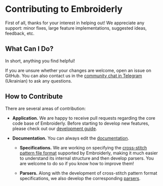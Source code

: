 # Contributing to Embroiderly

First of all, thanks for your interest in helping out!
We appreciate any support: minor fixes, large feature implementations, suggested ideas, feedback, etc.

## What Can I Do?

In short, anything you find helpful!

If you are unsure whether your changes are welcome, open an issue on GitHub.
You can also contact us in the [community chat in Telegram](https://t.me/embroiderly) (Ukrainian) to ask any questions.

## How to Contribute

There are several areas of contribution:

- **Application.**
  We are happy to receive pull requests regarding the core code base of Embroiderly.
  Before starting to develop new features, please check out our [development guide](./DEVELOPMENT.md).

- **Documentation.**
  You can always edit the [documentation](https://github.com/embroidery-space/documentation).

  - **Specifications.**
    We are working on specifying the [cross-stitch pattern file format](https://github.com/embroidery-space/xsp-specs) supported by Embroiderly, making it much easier to understand its internal structure and then develop parsers.
    You are welcome to do so if you know how to improve them!

  - **Parsers.**
    Along with the development of cross-stitch pattern format specifications, we also develop the corresponding [parsers](https://github.com/embroidery-space/xsp-parsers).
